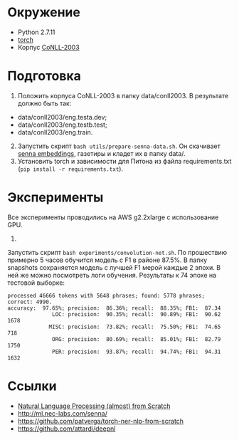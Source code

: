 # Окружение

* Python 2.7.11
* [torch](http://torch.ch/docs/getting-started.html)
* Корпус [CoNLL-2003](http://www.cnts.ua.ac.be/conll2003/ner/)

# Подготовка

1. Положить корпуса CoNLL-2003 в папку data/conll2003.
В результате должно быть так:
  - data/conll2003/eng.testa.dev;
  - data/conll2003/eng.testb.test;
  - data/conll2003/eng.train.
2. Запустить скрипт `bash utils/prepare-senna-data.sh`. Он скачивает [senna embeddings](http://ml.nec-labs.com/senna/download.html),
газетиры и кладет их в папку data/.
3. Установить torch и зависимости для Питона из файла requirements.txt (`pip install -r requirements.txt`).

# Эксперименты

Все эксперименты проводились на AWS g2.2xlarge с использование GPU.

1.
  Запустить скрипт `bash experiments/convolution-net.sh`. По прошествию примерно 5 часов
  обучится модель с F1 в районе 87.5%.
  В папку snapshots сохраняется модель с лучшей F1 мерой каждые 2 эпохи.
  В ней же можно посмотреть логи обучения.
  Результаты к 74 эпохе на тестовой выборке:
  ```
  processed 46666 tokens with 5648 phrases; found: 5778 phrases; correct: 4990.
  accuracy:  97.65%; precision:  86.36%; recall:  88.35%; FB1:  87.34
                LOC: precision:  90.35%; recall:  90.89%; FB1:  90.62  1678
               MISC: precision:  73.82%; recall:  75.50%; FB1:  74.65  718
                ORG: precision:  80.69%; recall:  85.01%; FB1:  82.79  1750
                PER: precision:  93.87%; recall:  94.74%; FB1:  94.31  1632
  ```

# Ссылки

- [Natural Language Processing (almost) from Scratch](https://arxiv.org/abs/1103.0398)
- http://ml.nec-labs.com/senna/
- https://github.com/patverga/torch-ner-nlp-from-scratch
- https://github.com/attardi/deepnl
